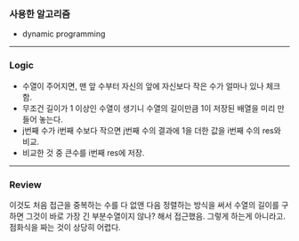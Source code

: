 ### 사용한 알고리즘
* dynamic programming
_____________________________________________________
### Logic
* 수열이 주어지면, 맨 앞 수부터 자신의 앞에 자신보다 작은 수가 얼마나 있나 체크함.
* 무조건 길이가 1 이상인 수열이 생기니 수열의 길이만큼 1이 저장된 배열을 미리 만들어 놓는다.
* j번째 수가 i번째 수보다 작으면 j번째 수의 결과에 1을 더한 값을 i번째 수의 res와 비교.
* 비교한 것 중 큰수를 i번째 res에 저장.
_____________________________________________________
### Review
이것도 처음 접근을 중복하는 수를 다 없앤 다음 정렬하는 방식을 써서 수열의 길이를 구하면
그것이 바로 가장 긴 부분수열이지 않나? 해서 접근했음.
그렇게 하는게 아니라고. 점화식을 짜는 것이 상당히 어렵다.
